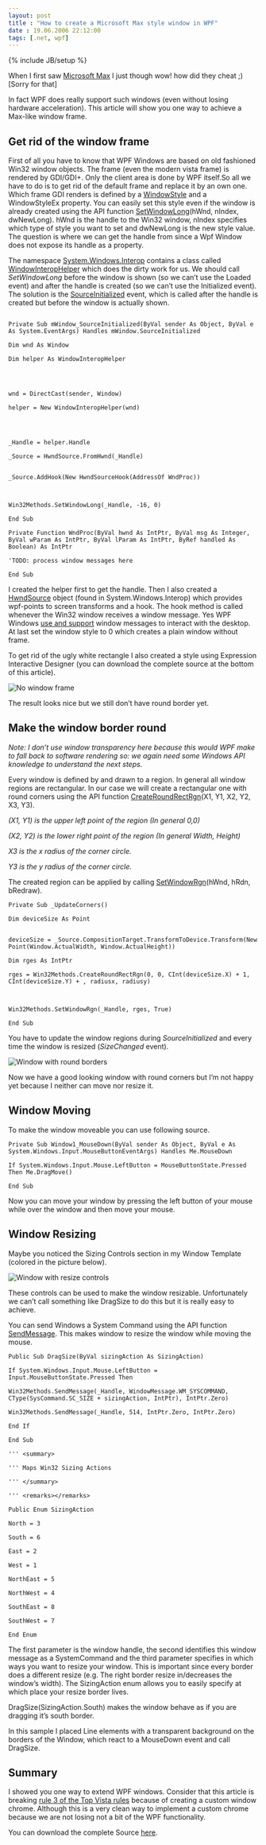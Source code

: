 ```yaml
---
layout: post
title : "How to create a Microsoft Max style window in WPF"
date : 19.06.2006 22:12:00
tags: [.net, wpf]
---
```

{% include JB/setup %}


When I first saw [Microsoft Max](http://www.microsoft.com/max/) I just though wow! how did they cheat ;) [Sorry for that] 

In fact WPF does really support such windows (even without losing hardware acceleration). This article will show you one way to achieve a Max-like window frame. 

## Get rid of the window frame 

First of all you have to know that WPF Windows are based on old fashioned Win32 window objects. The frame (even the modern vista frame) is rendered by GDI/GDI+. Only the client area is done by WPF itself.So all we have to do is to get rid of the default frame and replace it by an own one. Which frame GDI renders is defined by a [WindowStyle](http://msdn.microsoft.com/library/en-us/winui/winui/WindowsUserInterface/Windowing/Windows/WindowReference/WindowStyles.asp) and a WindowStyleEx property. You can easily set this style even if the window is already created using the API function [SetWindowLong](http://msdn.microsoft.com/library/en-us/winui/winui/windowsuserinterface/windowing/windowclasses/windowclassreference/windowclassfunctions/setwindowlong.asp)(hWnd, nIndex, dwNewLong). hWnd is the handle to the Win32 window, nIndex specifies which type of style you want to set and dwNewLong is the new style value. The question is where we can get the handle from since a Wpf Window does not expose its handle as a property. 

The namespace [System.Windows.Interop](http://windowssdk.msdn.microsoft.com/en-us/system.windows.interop(VS.80).aspx) contains a class called [WindowInteropHelper](http://windowssdk.msdn.microsoft.com/en-us/system.windows.interop.windowinterophelper(VS.80).aspx) which does the dirty work for us. We should call <em>SetWindowLong</em> before the window is shown (so we can’t use the Loaded event) and after the handle is created (so we can’t use the Initialized event). The solution is the [SourceInitialized](http://windowssdk.msdn.microsoft.com/en-us/system.windows.window.sourceinitialized(VS.80).aspx) event, which is called after the handle is created but before the window is actually shown. 

````VB.NET

Private Sub mWindow_SourceInitialized(ByVal sender As Object, ByVal e As System.EventArgs) Handles mWindow.SourceInitialized 

Dim wnd As Window 

Dim helper As WindowInteropHelper 




wnd = DirectCast(sender, Window) 

helper = New WindowInteropHelper(wnd) 




_Handle = helper.Handle 

_Source = HwndSource.FromHwnd(_Handle) 


_Source.AddHook(New HwndSourceHook(AddressOf WndProc)) 



Win32Methods.SetWindowLong(_Handle, -16, 0) 

End Sub 

Private Function WndProc(ByVal hwnd As IntPtr, ByVal msg As Integer, ByVal wParam As IntPtr, ByVal lParam As IntPtr, ByRef handled As Boolean) As IntPtr 

'TODO: process window messages here 

End Sub 

````

I created the helper first to get the handle. Then I also created a [HwndSource](http://windowssdk.msdn.microsoft.com/en-us/system.windows.interop.hwndsource(VS.80).aspx) object (found in System.Windows.Interop) which provides wpf-points to screen transforms and a hook. The hook method is called whenever the Win32 window receives a window message. Yes WPF Windows <u>use and support</u> window messages to interact with the desktop. At last set the window style to 0 which creates a plain window without frame. 

To get rid of the ugly white rectangle I also created a style using Expression Interactive Designer (you can download the complete source at the bottom of this article).

![No window frame](http://www.dev-jc-vb.de/dev-jc-vb/blog/images/NoFrame.PNG)

The result looks nice but we still don’t have round border yet. 

## Make the window border round 

<em>Note: I don’t use window transparency here because this would WPF make to fall back to software rendering so: we again need some Windows API knowledge to understand the next steps. </em>

Every window is defined by and drawn to a region. In general all window regions are rectangular. In our case we will create a rectangular one with round corners using the API function [CreateRoundRectRgn](http://msdn.microsoft.com/library/en-us/gdi/regions_7wa6.asp)(X1, Y1, X2, Y2, X3, Y3). 
<em>

(X1, Y1) is the upper left point of the region (In general 0,0) 

(X2, Y2) is the lower right point of the region (In general Width, Height) 

X3 is the x radius of the corner circle. 

Y3 is the y radius of the corner circle. 
</em>

The created region can be applied by calling [SetWindowRgn](http://msdn.microsoft.com/library/en-us/gdi/pantdraw_2him.asp)(hWnd, hRdn, bRedraw). 


````VB.NET
Private Sub _UpdateCorners() 

Dim deviceSize As Point 


deviceSize = _Source.CompositionTarget.TransformToDevice.Transform(New Point(Window.ActualWidth, Window.ActualHeight)) 

Dim rges As IntPtr 

rges = Win32Methods.CreateRoundRectRgn(0, 0, CInt(deviceSize.X) + 1, CInt(deviceSize.Y) + , radiusx, radiusy) 



Win32Methods.SetWindowRgn(_Handle, rges, True) 

End Sub 
````

You have to update the window regions during <em>SourceInitialized</em> and every time the window is resized (<em>SizeChanged</em> event).

![Window with round borders](http://www.dev-jc-vb.de/dev-jc-vb/blog/images/RoundBorders.PNG)

Now we have a good looking window with round corners but I’m not happy yet because I neither can move nor resize it. 

## Window Moving 

To make the window moveable you can use following source. 


````VB.NET
Private Sub Window1_MouseDown(ByVal sender As Object, ByVal e As System.Windows.Input.MouseButtonEventArgs) Handles Me.MouseDown 

If System.Windows.Input.Mouse.LeftButton = MouseButtonState.Pressed Then Me.DragMove() 

End Sub
````


Now you can move your window by pressing the left button of your mouse while over the window and then move your mouse. 

## Window Resizing 

Maybe you noticed the Sizing Controls section in my Window Template (colored in the picture below).

![Window with resize controls](http://www.dev-jc-vb.de/dev-jc-vb/blog/images/SizingControls.PNG)

These controls can be used to make the window resizable. Unfortunately we can’t call something like DragSize to do this but it is really easy to achieve. 

You can send Windows a System Command using the API function [SendMessage](http://msdn.microsoft.com/library/en-us/winui/winui/windowsuserinterface/windowing/messagesandmessagequeues/messagesandmessagequeuesreference/messagesandmessagequeuesfunctions/sendmessage.asp). This makes window to resize the window while moving the mouse. 

````VB.NET
Public Sub DragSize(ByVal sizingAction As SizingAction) 

If System.Windows.Input.Mouse.LeftButton = Input.MouseButtonState.Pressed Then 

Win32Methods.SendMessage(_Handle, WindowMessage.WM_SYSCOMMAND, CType(SysCommand.SC_SIZE + sizingAction, IntPtr), IntPtr.Zero) 

Win32Methods.SendMessage(_Handle, 514, IntPtr.Zero, IntPtr.Zero) 

End If 

End Sub 

''' <summary> 

''' Maps Win32 Sizing Actions 

''' </summary> 

''' <remarks></remarks> 

Public Enum SizingAction 

North = 3 

South = 6 

East = 2 

West = 1 

NorthEast = 5 

NorthWest = 4 

SouthEast = 8 

SouthWest = 7 

End Enum 
````

The first parameter is the window handle, the second identifies this window message as a SystemCommand and the third parameter specifies in which ways you want to resize your window. This is important since every border does a different resize (e.g. The right border resize in/decreases the window’s width). The SizingAction enum allows you to easily specify at which place your resize border lives. 

DragSize(SizingAction.South) makes the window behave as if you are dragging it’s south border. 

In this sample I placed Line elements with a transparent background on the borders of the Window, which react to a MouseDown event and call DragSize.

## Summary 

I showed you one way to extend WPF windows. Consider that this article is breaking [rule 3 of the Top Vista rules](http://msdn.microsoft.com/library/en-us/uxguide/uxguide/Resources/TopRules/TopRules.asp) because of creating a custom window chrome. Although this is a very clean way to implement a custom chrome because we are not losing not a bit of the WPF functionality. 

You can download the complete Source [here](http://www.dev-jc-vb.de/dev-jc-vb/blog/WindowStyleExtender.zip). 
